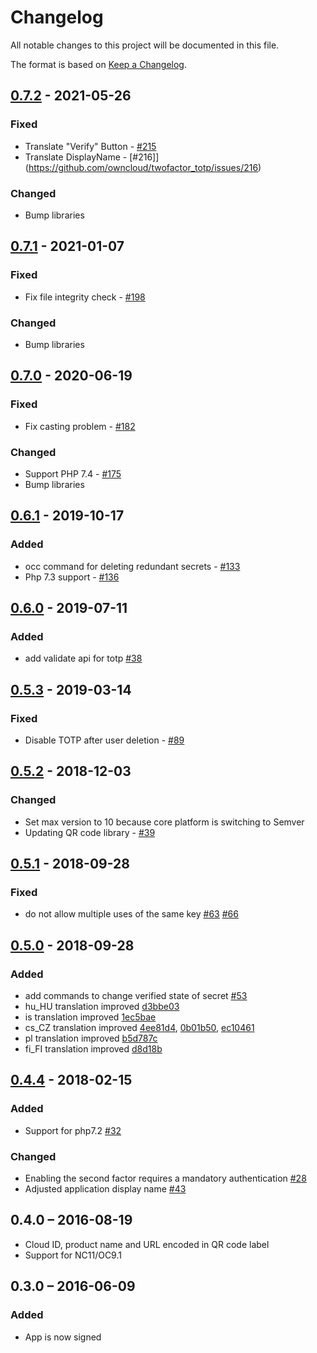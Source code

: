 # Changelog

All notable changes to this project will be documented in this file.

The format is based on [Keep a Changelog](http://keepachangelog.com/en/1.0.0/).

## [0.7.2] - 2021-05-26

### Fixed

- Translate "Verify" Button - [#215](https://github.com/owncloud/twofactor_totp/issues/215)
- Translate DisplayName - [#216]](https://github.com/owncloud/twofactor_totp/issues/216)

### Changed

- Bump libraries


## [0.7.1] - 2021-01-07

### Fixed

- Fix file integrity check - [#198](https://github.com/owncloud/twofactor_totp/issues/198)

### Changed

- Bump libraries

## [0.7.0] - 2020-06-19

### Fixed

- Fix casting problem - [#182](https://github.com/owncloud/twofactor_totp/issues/182)

### Changed

- Support PHP 7.4 - [#175](https://github.com/owncloud/twofactor_totp/issues/175)
- Bump libraries

## [0.6.1] - 2019-10-17

### Added

- occ command for deleting redundant secrets - [#133](https://github.com/owncloud/twofactor_totp/pull/133)
- Php 7.3 support - [#136](https://github.com/owncloud/twofactor_totp/pull/136)

## [0.6.0] - 2019-07-11

### Added

- add validate api for totp [#38](https://github.com/owncloud/twofactor_totp/pull/38)

## [0.5.3] - 2019-03-14

### Fixed

- Disable TOTP after user deletion - [#89](https://github.com/owncloud/twofactor_totp/issues/89)

## [0.5.2] - 2018-12-03

### Changed

- Set max version to 10 because core platform is switching to Semver
- Updating QR code library - [#39](https://github.com/owncloud/twofactor_totp/issues/39)

## [0.5.1] - 2018-09-28

### Fixed

- do not allow multiple uses of the same key [#63](https://github.com/owncloud/twofactor_totp/pull/63) [#66](https://github.com/owncloud/twofactor_totp/pull/66)

## [0.5.0] - 2018-09-28

### Added

- add commands to change verified state of secret [#53](https://github.com/owncloud/twofactor_totp/pull/53)
- hu_HU translation improved [d3bbe03](https://github.com/owncloud/twofactor_totp/commit/d3bbe03976fae9467ce6197a4d2dff6f05589bf3)
- is translation improved [1ec5bae](https://github.com/owncloud/twofactor_totp/commit/1ec5baee7007933cc91d73edac58a6f51e0721b4)
- cs_CZ translation improved [4ee81d4](https://github.com/owncloud/twofactor_totp/commit/4ee81d4d8d6cd8d68b1eacf8572c02f9122d5415), [0b01b50](https://github.com/owncloud/twofactor_totp/commit/0b01b505e8373941ee6066082bb3a35101af405a),
[ec10461](https://github.com/owncloud/twofactor_totp/commit/ec104613388c3436b1dce4733bbf92f6495527c9)
- pl translation improved [b5d787c](https://github.com/owncloud/twofactor_totp/commit/b5d787c760b508a780564d654ed5bf8bb6d9e464)
- fi_FI translation improved [d8d18b](https://github.com/owncloud/twofactor_totp/commit/d8d18bcab511e12dc380498b74e250ffdf91f370)

## [0.4.4] - 2018-02-15

### Added

- Support for php7.2 [#32](https://github.com/owncloud/twofactor_totp/pull/32)

### Changed

- Enabling the second factor requires a mandatory authentication [#28](https://github.com/owncloud/twofactor_totp/pull/28)
- Adjusted application display name [#43](https://github.com/owncloud/twofactor_totp/pull/43)

## 0.4.0 – 2016-08-19

- Cloud ID, product name and URL encoded in QR code label
- Support for NC11/OC9.1

## 0.3.0 – 2016-06-09

### Added

- App is now signed

[Unreleased]: https://github.com/owncloud/twofactor_totp/compare/v0.7.2...master
[0.7.2]: https://github.com/owncloud/twofactor_totp/compare/v0.7.1...v0.7.2
[0.7.1]: https://github.com/owncloud/twofactor_totp/compare/v0.7.0...v0.7.1
[0.7.0]: https://github.com/owncloud/twofactor_totp/compare/v0.6.1...v0.7.0
[0.6.1]: https://github.com/owncloud/twofactor_totp/compare/v0.6.0...v0.6.1
[0.6.0]: https://github.com/owncloud/twofactor_totp/compare/0.5.3...v0.6.0
[0.5.3]: https://github.com/owncloud/twofactor_totp/compare/0.5.2...v0.5.3
[0.5.2]: https://github.com/owncloud/twofactor_totp/compare/0.5.1...0.5.2
[0.5.1]: https://github.com/owncloud/twofactor_totp/compare/0.5.0...0.5.1
[0.5.0]: https://github.com/owncloud/twofactor_totp/compare/0.4.4...0.5.0
[0.4.4]: https://github.com/owncloud/twofactor_totp/compare/0.3...0.4
